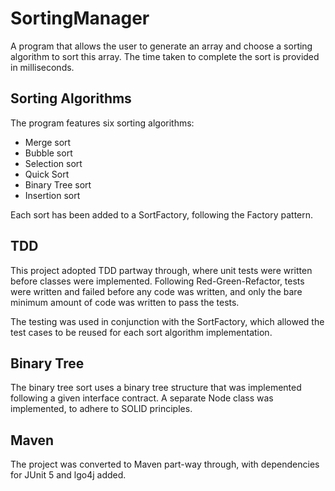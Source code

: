 # SortingManager
A program that allows the user to generate an array and choose a sorting algorithm to sort this array. The time taken to complete the sort is provided in milliseconds.

## Sorting Algorithms
The program features six sorting algorithms:
 - Merge sort
 - Bubble sort
 - Selection sort
 - Quick Sort
 - Binary Tree sort
 - Insertion sort
 
 Each sort has been added to a SortFactory, following the Factory pattern. 

## TDD
This project adopted TDD partway through, where unit tests were written before classes were implemented. Following Red-Green-Refactor, tests were written and failed before any 
code was written, and only the bare minimum amount of code was written to pass the tests.

The testing was used in conjunction with the SortFactory, which allowed the test cases to be reused for each sort algorithm implementation.

## Binary Tree
The binary tree sort uses a binary tree structure that was implemented following a given interface contract. A separate Node class was implemented, 
to adhere to SOLID principles.

## Maven
The project was converted to Maven part-way through, with dependencies for JUnit 5 and lgo4j added.

